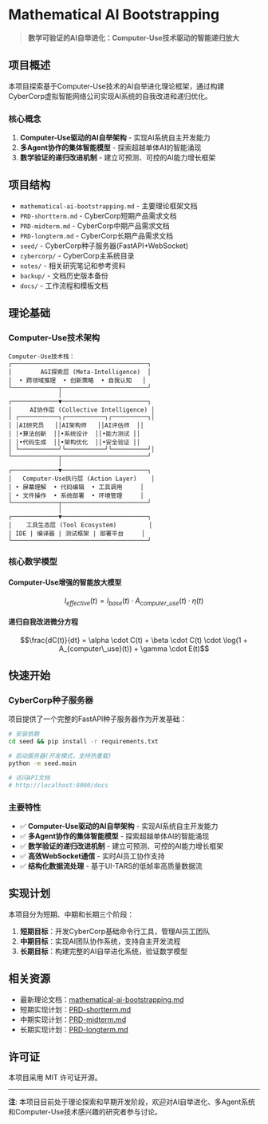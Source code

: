 # Mathematical AI Bootstrapping

> **数学可验证的AI自举进化：Computer-Use技术驱动的智能递归放大**

## 项目概述

本项目探索基于Computer-Use技术的AI自举进化理论框架，通过构建CyberCorp虚拟智能网络公司实现AI系统的自我改进和递归优化。

### 核心概念

1. **Computer-Use驱动的AI自举架构** - 实现AI系统自主开发能力
2. **多Agent协作的集体智能模型** - 探索超越单体AI的智能涌现
3. **数学验证的递归改进机制** - 建立可预测、可控的AI能力增长框架

## 项目结构

- `mathematical-ai-bootstrapping.md` - 主要理论框架文档
- `PRD-shortterm.md` - CyberCorp短期产品需求文档
- `PRD-midterm.md` - CyberCorp中期产品需求文档
- `PRD-longterm.md` - CyberCorp长期产品需求文档
- `seed/` - CyberCorp种子服务器(FastAPI+WebSocket)
- `cybercorp/` - CyberCorp主系统目录
- `notes/` - 相关研究笔记和参考资料
- `backup/` - 文档历史版本备份
- `docs/` - 工作流程和模板文档

## 理论基础

### Computer-Use技术架构

```
Computer-Use技术栈：
┌──────────────────────────────────────┐
│        AGI探索层 (Meta-Intelligence)  │
│  • 跨领域推理  • 创新策略  • 自我认知   │
└─────────────┬────────────────────────┘
              │
┌─────────────▼────────────────────────┐
│     AI协作层 (Collective Intelligence) │
│ ┌───────────┐┌───────────┐┌──────────┐│
│ │AI研究员   ││AI架构师   ││AI评估师  ││
│ │•算法创新  ││•系统设计  ││•能力测试 ││
│ │•代码生成  ││•架构优化  ││•安全验证 ││
│ └───────────┘└───────────┘└──────────┘│
└─────────────┬────────────────────────┘
              │
┌─────────────▼────────────────────────┐
│   Computer-Use执行层 (Action Layer)    │
│ • 屏幕理解  • 代码编辑  • 工具调用     │
│ • 文件操作  • 系统部署  • 环境管理     │
└─────────────┬────────────────────────┘
              │
┌─────────────▼────────────────────────┐
│    工具生态层 (Tool Ecosystem)         │
│ IDE | 编译器 | 测试框架 | 部署平台     │
└──────────────────────────────────────┘
```

### 核心数学模型

#### Computer-Use增强的智能放大模型

$$I_{effective}(t) = I_{base}(t) \cdot A_{computer\_use}(t) \cdot \eta(t)$$

#### 递归自我改进微分方程

$$\frac{dC(t)}{dt} = \alpha \cdot C(t) + \beta \cdot C(t) \cdot \log(1 + A_{computer\_use}(t)) + \gamma \cdot E(t)$$

## 快速开始

### CyberCorp种子服务器

项目提供了一个完整的FastAPI种子服务器作为开发基础：

```bash
# 安装依赖
cd seed && pip install -r requirements.txt

# 启动服务器(开发模式，支持热重载)
python -m seed.main

# 访问API文档
# http://localhost:8000/docs
```

### 主要特性

- ✅ **Computer-Use驱动的AI自举架构** - 实现AI系统自主开发能力
- ✅ **多Agent协作的集体智能模型** - 探索超越单体AI的智能涌现
- ✅ **数学验证的递归改进机制** - 建立可预测、可控的AI能力增长框架
- ✅ **高效WebSocket通信** - 实时AI员工协作支持
- ✅ **结构化数据流处理** - 基于UI-TARS的低帧率高质量数据流

## 实现计划

本项目分为短期、中期和长期三个阶段：

1. **短期目标**：开发CyberCorp基础命令行工具，管理AI员工团队
2. **中期目标**：实现AI团队协作系统，支持自主开发流程
3. **长期目标**：构建完整的AI自举进化系统，验证数学模型

## 相关资源

- 最新理论文档：[mathematical-ai-bootstrapping.md](mathematical-ai-bootstrapping.md)
- 短期实现计划：[PRD-shortterm.md](PRD-shortterm.md)
- 中期实现计划：[PRD-midterm.md](PRD-midterm.md)
- 长期实现计划：[PRD-longterm.md](PRD-longterm.md)

## 许可证

本项目采用 MIT 许可证开源。

---

**注**: 本项目目前处于理论探索和早期开发阶段，欢迎对AI自举进化、多Agent系统和Computer-Use技术感兴趣的研究者参与讨论。 